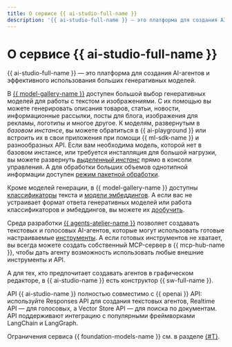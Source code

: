 ```yaml
---
title: О сервисе {{ ai-studio-full-name }}
description: '{{ ai-studio-full-name }} — это платформа для создания AI-решений. Здесь вы найдете все, чтобы создать интеллектуального агента, который поможет вашему бизнесу решать ежедневные задачи. Модели {{ gpt-lite }} и {{ gpt-pro }} могут генерировать описания товаров, статьи, новости, информационные рассылки, посты для блога и многое другое. {{ yandexart-name }} может по описанию создать изображение. Качество ответа нейросетей напрямую зависит от точности переданной инструкции: чем точнее вы опишете свой запрос, тем выше вероятность получить ожидаемый результат.'
---
```


# О сервисе {{ ai-studio-full-name }}

{{ ai-studio-full-name }} — это платформа для создания AI-агентов и эффективного использования больших генеративных моделей. 

В [{{ model-gallery-name }}](./generation/index.md) доступен большой выбор генеративных моделей для работы с текстом и изображениями. С их помощью вы можете 
генерировать описания товаров, статьи, новости, информационные рассылки, посты для блога, изображения для рекламы, логотипы и многое другое. К моделям, развернутым в _базовом инстансе_, вы можете обратиться в {{ ai-playground }} или встроить их в свои приложения при помощи {{ ml-sdk-name }} и разнообразных API. Если вам необходима модель, которой нет в базовом инстансе, или требуется инсталляция для большой нагрузки, вы можете развернуть _[выделенный инстанс](./generation/dedicated-instance.md)_ прямо в консоли управления. А для обработки больших объемов однотипной информации доступен [режим пакетной обработки](./generation/dedicated-instance.md).

Кроме моделей генерации, в {{ model-gallery-name }} доступны [классификаторы](./classifier/index.md) текста и [модели эмбеддингов](./embeddings.md). А если вас не устраивает формат ответа генеративных моделей или работа классификаторов и эмбеддингов, вы можете их [дообучить](./tuning/index.md).

Среда разработки [{{ agents-atelier-name }}](./agents/index.md) позволяет создавать текстовых и голосовых AI-агентов, которые могут использовать готовые настраиваемые [инструменты](./agents/index.md#tools). А если готовых инструментов не хватает, вы всегда можете создать собственный MCP-сервер в {{ mcp-hub-name }}, чтобы дать агенту возможность использовать любые внешние инструменты и API.

А для тех, кто предпочитает создавать агентов в графическом редакторе, в {{ ai-studio-name }} есть конструктор {{ sw-full-name }}.

API {{ ai-studio-name }} полностью совместимо с {{ openai }} API: используйте Responses API для создания текстовых агентов, Realtime API — для голосовых, а Vector Store API — для поиска по документам. API поддерживают интеграцию с популярными фреймворками LangChain и LangGraph.

Ограничения сервиса {{ foundation-models-name }} см. в разделе [{#T}](limits.md).
